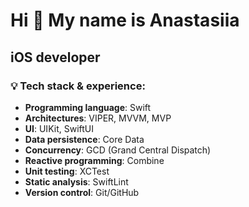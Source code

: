 Hi 🍃 My name is Anastasiia
=====================================
iOS developer
-------------

### 💡 Tech stack & experience:

* **Programming language**: Swift
* **Architectures**: VIPER, MVVM, MVP
* **UI**: UIKit, SwiftUI
* **Data persistence**: Core Data
* **Concurrency**: GCD (Grand Central Dispatch)
* **Reactive programming**: Combine
* **Unit testing**: XCTest
* **Static analysis**: SwiftLint
* **Version control**: Git/GitHub
